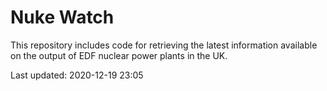 # Nuke Watch

This repository includes code for retrieving the latest information available on the output of EDF nuclear power plants in the UK.

Last updated: 2020-12-19 23:05